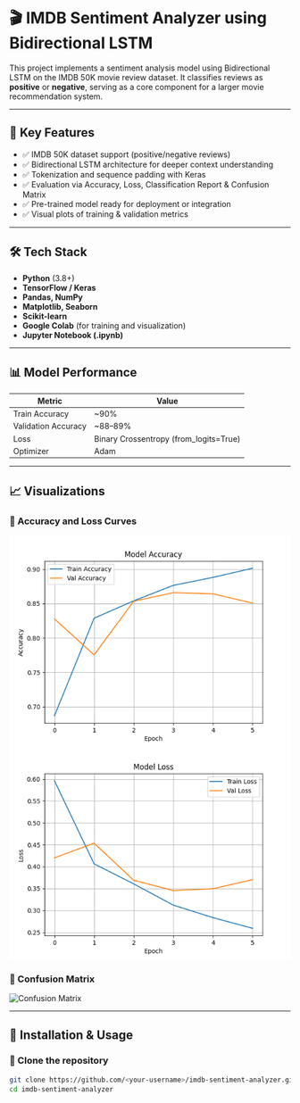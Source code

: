 # 🎬 IMDB Sentiment Analyzer using Bidirectional LSTM

This project implements a sentiment analysis model using Bidirectional LSTM on the IMDB 50K movie review dataset. It classifies reviews as **positive** or **negative**, serving as a core component for a larger movie recommendation system.

---

## 🔑 Key Features

- ✅ IMDB 50K dataset support (positive/negative reviews)
- ✅ Bidirectional LSTM architecture for deeper context understanding
- ✅ Tokenization and sequence padding with Keras
- ✅ Evaluation via Accuracy, Loss, Classification Report & Confusion Matrix
- ✅ Pre-trained model ready for deployment or integration
- ✅ Visual plots of training & validation metrics

---

## 🛠️ Tech Stack

- **Python** (3.8+)
- **TensorFlow / Keras**
- **Pandas, NumPy**
- **Matplotlib, Seaborn**
- **Scikit-learn**
- **Google Colab** (for training and visualization)
- **Jupyter Notebook (.ipynb)**

---

## 📊 Model Performance

| Metric              | Value     |
|---------------------|-----------|
| Train Accuracy       | ~90%      |
| Validation Accuracy  | ~88–89%   |
| Loss                | Binary Crossentropy (from_logits=True) |
| Optimizer           | Adam      |

---

## 📈 Visualizations

### 🔹 Accuracy and Loss Curves

![Accuracy Plot](accuracy_plot.png)  
![Loss Plot](loss_plot.png)

### 🔹 Confusion Matrix

![Confusion Matrix](confusion_matrix(2).png)

---

## 🚀 Installation & Usage

### 🔧 Clone the repository
```bash
git clone https://github.com/<your-username>/imdb-sentiment-analyzer.git
cd imdb-sentiment-analyzer
